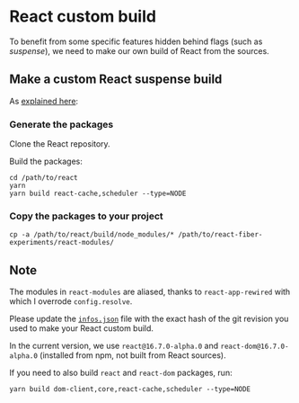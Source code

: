 # React custom build

To benefit from some specific features hidden behind flags (such as _suspense_), we need to make our own build of React from the sources.

## Make a custom React suspense build

As [explained here](https://github.com/facebook/react/tree/master/fixtures/unstable-async/suspense#readme):

### Generate the packages

Clone the React repository.

Build the packages:

```shell
cd /path/to/react
yarn
yarn build react-cache,scheduler --type=NODE
```

### Copy the packages to your project

```shell
cp -a /path/to/react/build/node_modules/* /path/to/react-fiber-experiments/react-modules/
```

## Note

The modules in `react-modules` are aliased, thanks to `react-app-rewired` with which I overrode `config.resolve`.

Please update the [`infos.json`](./infos.json) file with the exact hash of the git revision you used to make your React custom build.

In the current version, we use `react@16.7.0-alpha.0` and `react-dom@16.7.0-alpha.0` (installed from npm, not built from React sources).

If you need to also build `react` and `react-dom` packages, run:

```
yarn build dom-client,core,react-cache,scheduler --type=NODE
```